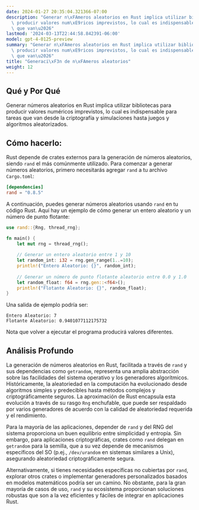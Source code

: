 ```yaml
---
date: 2024-01-27 20:35:04.321366-07:00
description: "Generar n\xFAmeros aleatorios en Rust implica utilizar bibliotecas para\
  \ producir valores num\xE9ricos imprevistos, lo cual es indispensable para tareas\
  \ que van\u2026"
lastmod: '2024-03-13T22:44:58.842391-06:00'
model: gpt-4-0125-preview
summary: "Generar n\xFAmeros aleatorios en Rust implica utilizar bibliotecas para\
  \ producir valores num\xE9ricos imprevistos, lo cual es indispensable para tareas\
  \ que van\u2026"
title: "Generaci\xF3n de n\xFAmeros aleatorios"
weight: 12
---
```


## Qué y Por Qué

Generar números aleatorios en Rust implica utilizar bibliotecas para producir valores numéricos imprevistos, lo cual es indispensable para tareas que van desde la criptografía y simulaciones hasta juegos y algoritmos aleatorizados.

## Cómo hacerlo:

Rust depende de crates externos para la generación de números aleatorios, siendo `rand` el más comúnmente utilizado. Para comenzar a generar números aleatorios, primero necesitarás agregar `rand` a tu archivo `Cargo.toml`:

```toml
[dependencies]
rand = "0.8.5"
```

A continuación, puedes generar números aleatorios usando `rand` en tu código Rust. Aquí hay un ejemplo de cómo generar un entero aleatorio y un número de punto flotante:

```rust
use rand::{Rng, thread_rng};

fn main() {
    let mut rng = thread_rng();
    
    // Generar un entero aleatorio entre 1 y 10
    let random_int: i32 = rng.gen_range(1..=10);
    println!("Entero Aleatorio: {}", random_int);
    
    // Generar un número de punto flotante aleatorio entre 0.0 y 1.0
    let random_float: f64 = rng.gen::<f64>();
    println!("Flotante Aleatorio: {}", random_float);
}
```

Una salida de ejemplo podría ser:

```plaintext
Entero Aleatorio: 7
Flotante Aleatorio: 0.9401077112175732
```

Nota que volver a ejecutar el programa producirá valores diferentes.

## Análisis Profundo

La generación de números aleatorios en Rust, facilitada a través de `rand` y sus dependencias como `getrandom`, representa una amplia abstracción sobre las facilidades del sistema operativo y los generadores algorítmicos. Históricamente, la aleatoriedad en la computación ha evolucionado desde algoritmos simples y predecibles hasta métodos complejos y criptográficamente seguros. La aproximación de Rust encapsula esta evolución a través de su rasgo `Rng` enchufable, que puede ser respaldado por varios generadores de acuerdo con la calidad de aleatoriedad requerida y el rendimiento.

Para la mayoría de las aplicaciones, depender de `rand` y del RNG del sistema proporciona un buen equilibrio entre simplicidad y entropía. Sin embargo, para aplicaciones criptográficas, crates como `rand` delegan en `getrandom` para la semilla, que a su vez depende de mecanismos específicos del SO (p.ej., `/dev/urandom` en sistemas similares a Unix), asegurando aleatoriedad criptográficamente segura.

Alternativamente, si tienes necesidades específicas no cubiertas por `rand`, explorar otros crates o implementar generadores personalizados basados en modelos matemáticos podría ser un camino. No obstante, para la gran mayoría de casos de uso, `rand` y su ecosistema proporcionan soluciones robustas que son a la vez eficientes y fáciles de integrar en aplicaciones Rust.

